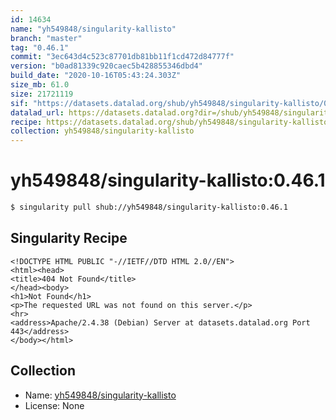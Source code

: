 ```yaml
---
id: 14634
name: "yh549848/singularity-kallisto"
branch: "master"
tag: "0.46.1"
commit: "3ec643d4c523c87701db81bb11f1cd472d84777f"
version: "b0ad81339c920caec5b428855346dbd4"
build_date: "2020-10-16T05:43:24.303Z"
size_mb: 61.0
size: 21721119
sif: "https://datasets.datalad.org/shub/yh549848/singularity-kallisto/0.46.1/2020-10-16-3ec643d4-b0ad8133/b0ad81339c920caec5b428855346dbd4.sif"
datalad_url: https://datasets.datalad.org?dir=/shub/yh549848/singularity-kallisto/0.46.1/2020-10-16-3ec643d4-b0ad8133/
recipe: https://datasets.datalad.org/shub/yh549848/singularity-kallisto/0.46.1/2020-10-16-3ec643d4-b0ad8133/Singularity
collection: yh549848/singularity-kallisto
---
```


# yh549848/singularity-kallisto:0.46.1

```bash
$ singularity pull shub://yh549848/singularity-kallisto:0.46.1
```

## Singularity Recipe

```singularity
<!DOCTYPE HTML PUBLIC "-//IETF//DTD HTML 2.0//EN">
<html><head>
<title>404 Not Found</title>
</head><body>
<h1>Not Found</h1>
<p>The requested URL was not found on this server.</p>
<hr>
<address>Apache/2.4.38 (Debian) Server at datasets.datalad.org Port 443</address>
</body></html>
```

## Collection

 - Name: [yh549848/singularity-kallisto](https://github.com/yh549848/singularity-kallisto)
 - License: None

